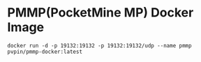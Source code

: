 # PMMP(PocketMine MP) Docker Image

```
docker run -d -p 19132:19132 -p 19132:19132/udp --name pmmp pvpin/pmmp-docker:latest
```


